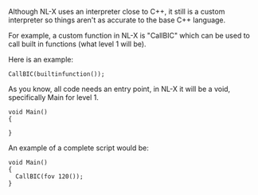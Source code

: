 Although NL-X uses an interpreter close to C++, it still is a custom interpreter so things aren't as accurate to the base C++ language. 

For example, a custom function in NL-X is "CallBIC" which can be used to call built in functions (what level 1 will be). 

Here is an example:

```
CallBIC(builtinfunction());
```
As you know, all code needs an entry point, in NL-X it will be a void, specifically Main for level 1.

```
void Main()
{

}
```
An example of a complete script would be:
```
void Main()
{
  CallBIC(fov 120());
}
```
